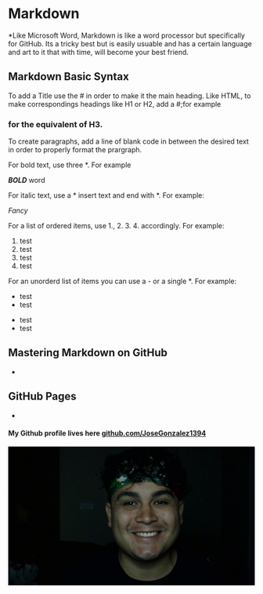 # Markdown

*Like Microsoft Word, Markdown is like a word processor but specifically for GitHub. Its a tricky best but is easily usuable and has a certain language and art to it that with time, will become your best friend.  


## Markdown Basic Syntax

To add a Title use the # in order to make it the main heading. Like HTML, to make correspondings headings like H1 or H2, add a #;for example 

### for the equivalent of H3. 

To create paragraphs, add a line of blank code in between the desired text in order to properly format the prargraph.

For bold text, use three *. For example

***BOLD*** word 

For italic text, use a * insert text and end with *. For example: 

*Fancy*

For a list of ordered items, use 1., 2. 3. 4. accordingly. For example: 

1. test 
2. test 
3. test 
4. test

For an unorderd list of items you can use a - or a single *. For example:

* test 
* test 
- test 
- test 


## Mastering Markdown on GitHub

*


## GitHub Pages

*


#### My Github profile lives here [github.com/JoseGonzalez1394](https://github.com/JoseGonzalez1394)

![](/WIN_20220627_05_31_26_Pro.jpg)
